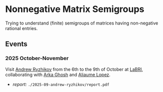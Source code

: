 # Nonnegative Matrix Semigroups

Trying to understand (finite) semigroups of matrices having non-negative rational entries.

## Events

### 2025 October-November

Visit [Andrew Ryzhikov] from the 6th to the 9th of October at [LaBRI],
collaborating with [Arka Ghosh] and [Aliaume Lopez]. 

- *report:* `./2025-09-andrew-ryzhikov/report.pdf`

[Andrew Ryzhikov]: https://sites.google.com/site/ryzandrew/
[LaBRI]: https://www.labri.fr/
[Arka Ghosh]: https://www.mimuw.edu.pl/~arka/
[Aliaume Lopez]: https://alopez020.zzz.bordeaux-inp.fr/
